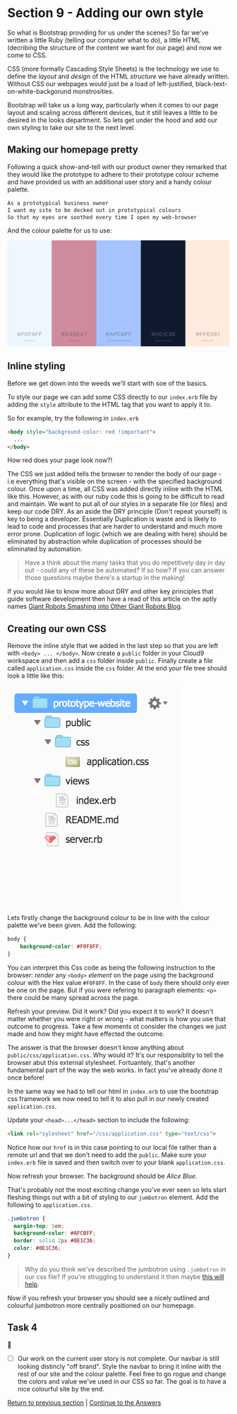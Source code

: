 Section 9 - Adding our own style
================================

So what is Bootstrap providing for us under the scenes? So far we've written a little Ruby (telling our computer what to do), a little HTML (decribing the structure of the content we want for our page) and now we come to CSS.

CSS (more formally Cascading Style Sheets) is the technology we use to define the *layout* and *design* of the HTML *structure* we have already written. Without CSS our webpages would just be a load of left-justified, black-text-on-white-backgorund monstrosities.

Bootstrap will take us a long way, particularly when it comes to our page layout and scaling across different devices, but it still leaves a little to be desired in the looks department. So lets get under the hood and add our own styling to take our site to the next level.

Making our homepage pretty
--------------------------

Following a quick show-and-tell with our product owner they remarked that they would like the prototype to adhere to their prototype colour scheme and have provided us with an additional user story and a handy colour palette.

```
As a prototypical business owner
I want my site to be decked out in prototypical colours
So that my eyes are soothed every time I open my web-browser
```

And the colour palette for us to use:

![Prototype colour palette](../images/colourPalette.png)

Inline styling
--------------

Before we get down into the weeds we'll start with soe of the basics.

To style our page we can add some CSS directly to our `index.erb` file by adding the `style` attribute to the HTML tag that you want to apply it to.

So for example, try the following in `index.erb` 

```html
<body style="background-color: red !important">
  ...
</body>
```

How red does your page look now?! 

The CSS we just added tells the browser to render the body of our page - i.e everything that's visible on the screen - with the specified background colour. Once upon a time, all CSS was added directly inline with the HTML like this. However, as with our ruby code this is going to be difficult to read and maintain. We want to put all of our styles in a separate file (or files) and keep our code DRY. As an aside the DRY principle (Don't repeat yourself) is key to being a developer. Essentially Duplication is waste and is likely to lead to code and processes that are harder to understand and much more error prone. Duplication of logic (which we are dealing with here) should be eliminated by abstraction while duplication of processes should be eliminated by automation. 

> Have a think about the many tasks that you do repetitively day in day out - could any of these be automated? If so how? If you can answer those questions maybe there's a startup in the making!

If you would like to know more about DRY and other key principles that guide software development then have a read of this article on the aptly names [Giant Robots Smashing into Other Giant Robots Blog](https://robots.thoughtbot.com/back-to-basics-solid).

Creating our own CSS
--------------------

Remove the inline style that we added in the last step so that you are left with `<body> ... </body>`. Now create a `public` folder in your Cloud9 workspace and then add a `css` folder inside `public`. Finally create a file called `application.css` inside the `css` folder. At the end your file tree should look a little like this:

![file tree](../images/fileTree.png)

Lets firstly change the background colour to be in line with the colour palette we've been given. Add the following:

```css
body {
    background-color: #F0F8FF;
}
```

You can interpret this Css code as being the following instruction to the browser: *render* any `<body>` *element* on the page using the background colour with the Hex value `#F0F8FF`. In the case of `body` there should only ever be one on the page. But if you were refering to paragraph elements: `<p>` there could be many spread across the page.

Refresh your preview. Did it work? Did you expect it to work? It doesn't matter whether you were right or wrong - what matters is how you use that outcome to progress. Take a few moments ot consider the changes we just made and how they might have effected the outcome.

The answer is that the browser doesn't know anything about `public/css/application.css`. Why would it? It's our responsiblity to tell the browser abut this external stylesheet. Fortuantely, that's another fundamental part of the way the web works. In fact you've already done it once before!

In the same way we had to tell our html in `index.erb` to use the bootstrap css framework we now need to tell it to also pull in our newly created `application.css`.

Update your `<head>...</head>` section to include the following:

```html
<link rel="sylesheet" href="/css/application.css" type="text/css">
```

Notice how our `href` is in this case pointing to our local file rather than a remote url and that we don't need to add the `public`. Make sure your `index.erb` file is saved and then switch over to your blank `application.css`.

Now refresh your browser. The background should be *Alice Blue*.

That's probably not the most exciting change you've ever seen so lets start fleshing things out with a bit of styling to our `jumbotron` element. Add the following to `application.css`.

```css
.jumbotron {
  margin-top: 5em;
  background-color: #AFCBFF;
  border: solid 2px #0E1C36;
  color: #0E1C36;
}
```

> Why do you think we've described the jumbotron using `.jumbotron` in our css file? If you're struggling to understand it then maybe [this will help](https://www.w3schools.com/cssref/sel_class.asp).

Now if you refresh your browser you should see a nicely outlined and colourful jumbotron more centrally positioned on our homepage.

Task 4
------

:twisted_rightwards_arrows:

 - [ ] Our work on the current user story is not complete. Our navbar is still looking distincly "off brand". Style the navbar to bring it inline with the rest of our site and the colour palette. Feel free to go rogue and change the colors and value we've used in our CSS so far. The goal is to have a nice colourful site by the end.

[Return to previous section](../courseSections/section8.md) | [Continue to the Answers](../tasks/task4.md)
